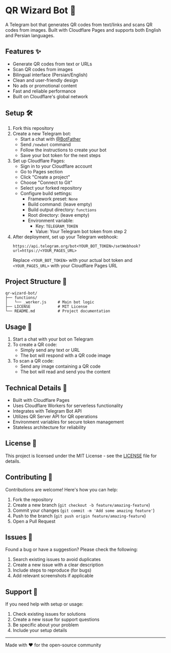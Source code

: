 # QR Wizard Bot 🤖

A Telegram bot that generates QR codes from text/links and scans QR codes from images. Built with Cloudflare Pages and supports both English and Persian languages.

## Features ✨

- Generate QR codes from text or URLs
- Scan QR codes from images
- Bilingual interface (Persian/English)
- Clean and user-friendly design
- No ads or promotional content
- Fast and reliable performance
- Built on Cloudflare's global network

## Setup 🛠

1. Fork this repository
2. Create a new Telegram bot:
   - Start a chat with [@BotFather](https://t.me/botfather)
   - Send `/newbot` command
   - Follow the instructions to create your bot
   - Save your bot token for the next steps
3. Set up Cloudflare Pages:
   - Sign in to your Cloudflare account
   - Go to Pages section
   - Click "Create a project"
   - Choose "Connect to Git"
   - Select your forked repository
   - Configure build settings:
     - Framework preset: `None`
     - Build command: (leave empty)
     - Build output directory: `functions`
     - Root directory: (leave empty)
     - Environment variable:
       - Key: `TELEGRAM_TOKEN`
       - Value: Your Telegram bot token from step 2
4. After deployment, set up your Telegram webhook:
   ```
   https://api.telegram.org/bot<YOUR_BOT_TOKEN>/setWebhook?url=https://<YOUR_PAGES_URL>
   ```
   Replace `<YOUR_BOT_TOKEN>` with your actual bot token and `<YOUR_PAGES_URL>` with your Cloudflare Pages URL

## Project Structure 📁

```
qr-wizard-bot/
├── functions/
│   └── _worker.js     # Main bot logic
├── LICENSE            # MIT License
└── README.md          # Project documentation
```

## Usage 📝

1. Start a chat with your bot on Telegram
2. To create a QR code:
   - Simply send any text or URL
   - The bot will respond with a QR code image
3. To scan a QR code:
   - Send any image containing a QR code
   - The bot will read and send you the content

## Technical Details 🔧

- Built with Cloudflare Pages
- Uses Cloudflare Workers for serverless functionality
- Integrates with Telegram Bot API
- Utilizes QR Server API for QR operations
- Environment variables for secure token management
- Stateless architecture for reliability

## License 📄

This project is licensed under the MIT License - see the [LICENSE](LICENSE) file for details.

## Contributing 🤝

Contributions are welcome! Here's how you can help:

1. Fork the repository
2. Create a new branch (`git checkout -b feature/amazing-feature`)
3. Commit your changes (`git commit -m 'Add some amazing feature'`)
4. Push to the branch (`git push origin feature/amazing-feature`)
5. Open a Pull Request

## Issues 🐛

Found a bug or have a suggestion? Please check the following:

1. Search existing issues to avoid duplicates
2. Create a new issue with a clear description
3. Include steps to reproduce (for bugs)
4. Add relevant screenshots if applicable

## Support 💬

If you need help with setup or usage:

1. Check existing issues for solutions
2. Create a new issue for support questions
3. Be specific about your problem
4. Include your setup details

---

Made with ❤️ for the open-source community
